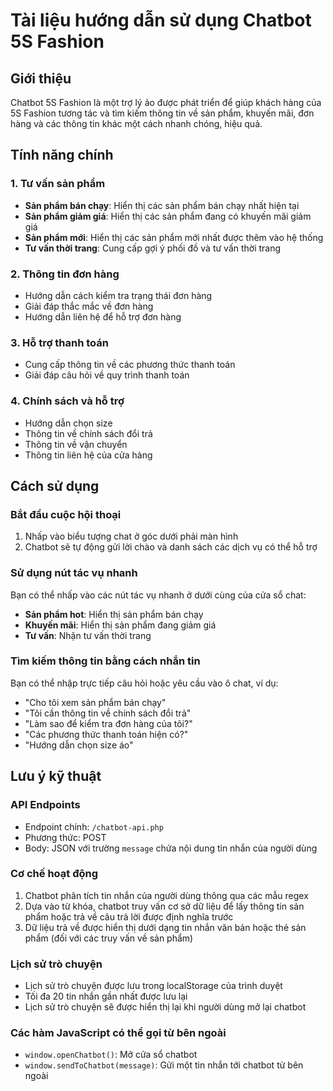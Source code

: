# Tài liệu hướng dẫn sử dụng Chatbot 5S Fashion

## Giới thiệu

Chatbot 5S Fashion là một trợ lý ảo được phát triển để giúp khách hàng của 5S Fashion tương tác và tìm kiếm thông tin về sản phẩm, khuyến mãi, đơn hàng và các thông tin khác một cách nhanh chóng, hiệu quả.

## Tính năng chính

### 1. Tư vấn sản phẩm
- **Sản phẩm bán chạy**: Hiển thị các sản phẩm bán chạy nhất hiện tại
- **Sản phẩm giảm giá**: Hiển thị các sản phẩm đang có khuyến mãi giảm giá
- **Sản phẩm mới**: Hiển thị các sản phẩm mới nhất được thêm vào hệ thống
- **Tư vấn thời trang**: Cung cấp gợi ý phối đồ và tư vấn thời trang

### 2. Thông tin đơn hàng
- Hướng dẫn cách kiểm tra trạng thái đơn hàng
- Giải đáp thắc mắc về đơn hàng
- Hướng dẫn liên hệ để hỗ trợ đơn hàng

### 3. Hỗ trợ thanh toán
- Cung cấp thông tin về các phương thức thanh toán
- Giải đáp câu hỏi về quy trình thanh toán

### 4. Chính sách và hỗ trợ
- Hướng dẫn chọn size
- Thông tin về chính sách đổi trả
- Thông tin về vận chuyển
- Thông tin liên hệ của cửa hàng

## Cách sử dụng

### Bắt đầu cuộc hội thoại
1. Nhấp vào biểu tượng chat ở góc dưới phải màn hình
2. Chatbot sẽ tự động gửi lời chào và danh sách các dịch vụ có thể hỗ trợ

### Sử dụng nút tác vụ nhanh
Bạn có thể nhấp vào các nút tác vụ nhanh ở dưới cùng của cửa sổ chat:
- **Sản phẩm hot**: Hiển thị sản phẩm bán chạy
- **Khuyến mãi**: Hiển thị sản phẩm đang giảm giá
- **Tư vấn**: Nhận tư vấn thời trang

### Tìm kiếm thông tin bằng cách nhắn tin
Bạn có thể nhập trực tiếp câu hỏi hoặc yêu cầu vào ô chat, ví dụ:
- "Cho tôi xem sản phẩm bán chạy"
- "Tôi cần thông tin về chính sách đổi trả"
- "Làm sao để kiểm tra đơn hàng của tôi?"
- "Các phương thức thanh toán hiện có?"
- "Hướng dẫn chọn size áo"

## Lưu ý kỹ thuật

### API Endpoints
- Endpoint chính: `/chatbot-api.php`
- Phương thức: POST
- Body: JSON với trường `message` chứa nội dung tin nhắn của người dùng

### Cơ chế hoạt động
1. Chatbot phân tích tin nhắn của người dùng thông qua các mẫu regex
2. Dựa vào từ khóa, chatbot truy vấn cơ sở dữ liệu để lấy thông tin sản phẩm hoặc trả về câu trả lời được định nghĩa trước
3. Dữ liệu trả về được hiển thị dưới dạng tin nhắn văn bản hoặc thẻ sản phẩm (đối với các truy vấn về sản phẩm)

### Lịch sử trò chuyện
- Lịch sử trò chuyện được lưu trong localStorage của trình duyệt
- Tối đa 20 tin nhắn gần nhất được lưu lại
- Lịch sử trò chuyện sẽ được hiển thị lại khi người dùng mở lại chatbot

### Các hàm JavaScript có thể gọi từ bên ngoài
- `window.openChatbot()`: Mở cửa sổ chatbot
- `window.sendToChatbot(message)`: Gửi một tin nhắn tới chatbot từ bên ngoài
